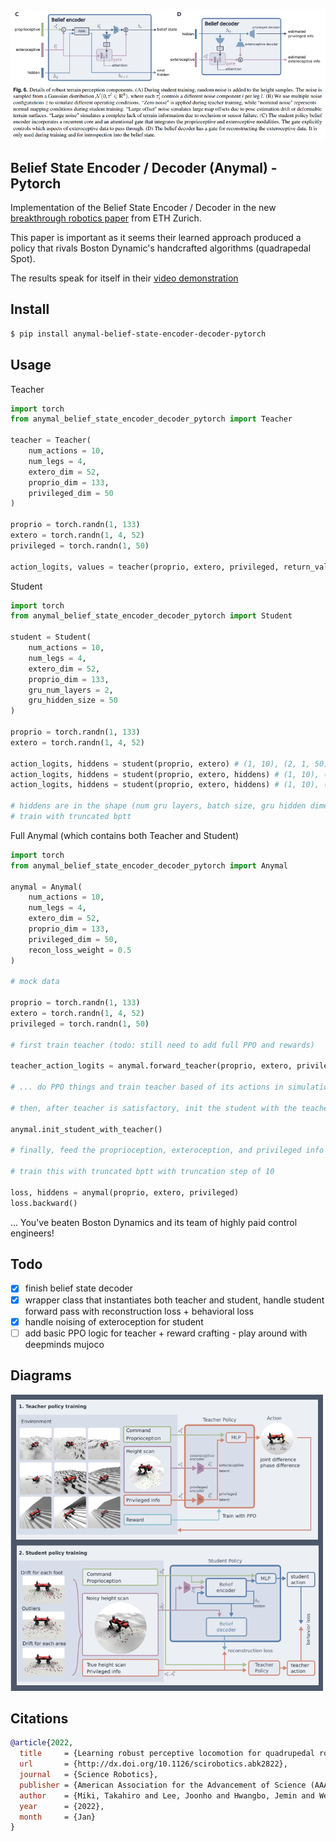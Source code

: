 <img src="./anymal-beliefs.png" width="550px"></img>

## Belief State Encoder / Decoder (Anymal) - Pytorch

Implementation of the Belief State Encoder / Decoder in the new <a href="https://leggedrobotics.github.io/rl-perceptiveloco/">breakthrough robotics paper</a> from ETH Zurich.

This paper is important as it seems their learned approach produced a policy that rivals Boston Dynamic's handcrafted algorithms (quadrapedal Spot).

The results speak for itself in their <a href="https://www.youtube.com/watch?v=zXbb6KQ0xV8">video demonstration</a>

## Install

```bash
$ pip install anymal-belief-state-encoder-decoder-pytorch
```

## Usage

Teacher

```python
import torch
from anymal_belief_state_encoder_decoder_pytorch import Teacher

teacher = Teacher(
    num_actions = 10,
    num_legs = 4,
    extero_dim = 52,
    proprio_dim = 133,
    privileged_dim = 50
)

proprio = torch.randn(1, 133)
extero = torch.randn(1, 4, 52)
privileged = torch.randn(1, 50)

action_logits, values = teacher(proprio, extero, privileged, return_values = True) # (1, 10)
```

Student

```python
import torch
from anymal_belief_state_encoder_decoder_pytorch import Student

student = Student(
    num_actions = 10,
    num_legs = 4,
    extero_dim = 52,
    proprio_dim = 133,
    gru_num_layers = 2,
    gru_hidden_size = 50
)

proprio = torch.randn(1, 133)
extero = torch.randn(1, 4, 52)

action_logits, hiddens = student(proprio, extero) # (1, 10), (2, 1, 50)
action_logits, hiddens = student(proprio, extero, hiddens) # (1, 10), (2, 1, 50)
action_logits, hiddens = student(proprio, extero, hiddens) # (1, 10), (2, 1, 50)

# hiddens are in the shape (num gru layers, batch size, gru hidden dimension)
# train with truncated bptt
```

Full Anymal (which contains both Teacher and Student)

```python
import torch
from anymal_belief_state_encoder_decoder_pytorch import Anymal

anymal = Anymal(
    num_actions = 10,
    num_legs = 4,
    extero_dim = 52,
    proprio_dim = 133,
    privileged_dim = 50,
    recon_loss_weight = 0.5
)

# mock data

proprio = torch.randn(1, 133)
extero = torch.randn(1, 4, 52)
privileged = torch.randn(1, 50)

# first train teacher (todo: still need to add full PPO and rewards)

teacher_action_logits = anymal.forward_teacher(proprio, extero, privileged)

# ... do PPO things and train teacher based of its actions in simulation with domain randomization

# then, after teacher is satisfactory, init the student with the teacher weights, whichever networks are the same

anymal.init_student_with_teacher()

# finally, feed the proprioception, exteroception, and privileged info to the anymal forward method to obtain the reconstruction and behavior loss

# train this with truncated bptt with truncation step of 10

loss, hiddens = anymal(proprio, extero, privileged)
loss.backward()
```

... You've beaten Boston Dynamics and its team of highly paid control engineers!

## Todo

- [x] finish belief state decoder
- [x] wrapper class that instantiates both teacher and student, handle student forward pass with reconstruction loss + behavioral loss
- [x] handle noising of exteroception for student
- [ ] add basic PPO logic for teacher + reward crafting - play around with deepminds mujoco

## Diagrams

<img src="./anymal-teacher-student.png" width="500px"></img>

## Citations

```bibtex
@article{2022,
  title     = {Learning robust perceptive locomotion for quadrupedal robots in the wild},
  url       = {http://dx.doi.org/10.1126/scirobotics.abk2822},
  journal   = {Science Robotics},
  publisher = {American Association for the Advancement of Science (AAAS)},
  author    = {Miki, Takahiro and Lee, Joonho and Hwangbo, Jemin and Wellhausen, Lorenz and Koltun, Vladlen and Hutter, Marco},
  year      = {2022},
  month     = {Jan}
}
```
